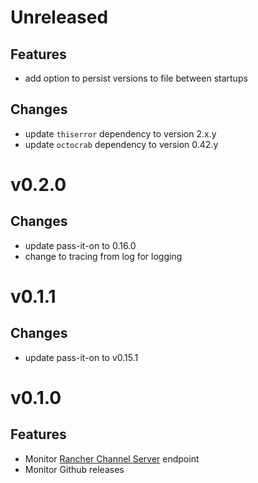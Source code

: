 # Unreleased
## Features
- add option to persist versions to file between startups

## Changes
- update `thiserror` dependency  to version 2.x.y
- update `octocrab` dependency  to version 0.42.y

# v0.2.0
## Changes
- update pass-it-on to 0.16.0
- change to tracing from log for logging

# v0.1.1
## Changes
 - update pass-it-on to v0.15.1

# v0.1.0
## Features
- Monitor [Rancher Channel Server](https://github.com/rancher/channelserver) endpoint
- Monitor Github releases
